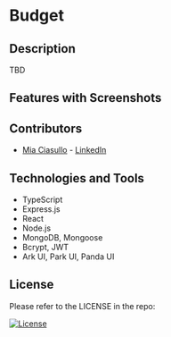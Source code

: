 # Budget

## Description

TBD

## Features with Screenshots

## Contributors

- [Mia Ciasullo](https://github.com/miacias) - [LinkedIn](https://www.linkedin.com/in/miaciasullo)

## Technologies and Tools

- TypeScript
- Express.js
- React
- Node.js
- MongoDB, Mongoose
- Bcrypt, JWT
- Ark UI, Park UI, Panda UI

## License

Please refer to the LICENSE in the repo:

[![License](https://img.shields.io/badge/license-MIT-blue?logo=github)](https://github.com/miacias/budget/blob/main/LICENSE)